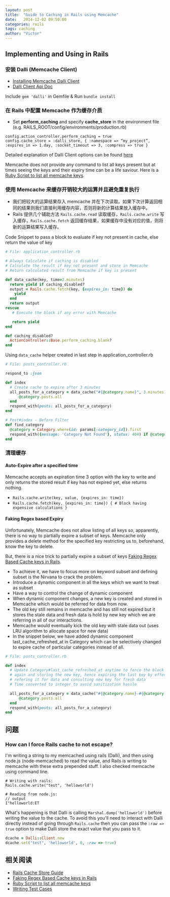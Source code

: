 ```yaml
---
layout: post
title:  "Guide to Caching in Rails using Memcache"
date:   2014-12-02 09:50:00
categories: rails
tags: caching
author: "Victor"
---
```


## Implementing and Using in Rails

### 安装 Dalli (Memcache Client)

* [Installing Memcache Dalli Client](https://github.com/mperham/dalli)
* [Dalli Client Api Doc](http://www.rubydoc.info/github/mperham/dalli/Dalli/Client)


Include ```gem 'dalli'``` in Gemfile & Run ```bundle install```

### 在 Rails 中配置 Memcache 作为缓存介质

* Set **perform_caching** and specify **cache_store** in the environment file (e.g. RAILS_ROOT/config/environments/production.rb)

```
config.action_controller.perform_caching = true
config.cache_store = :dalli_store, { :namespace => “my_project”, :expires_in => 1.day, :socket_timeout => 3, :compress => true }
```

Detailed explanation of Dalli Client options can be found [here](https://github.com/mperham/dalli)

Memcache does not provide any command to list all keys present but at times seeing the keys and their expiry time can be a life saviour. Here is a [Ruby Script to list all memcache keys](https://gist.github.com/bkimble/1365005).

### 使用 Memcache 来缓存开销较大的运算并且避免重复执行

* 我们把较大的运算结果存入 memcache 并在下次读取。如果下次计算返回相同的结果则我们直接利用缓存内容，否则将新的计算结果放入缓存中。
* Rails 提供几个辅助方法 ```Rails.cache.read``` 读取缓存，```Rails.cache.write``` 写入缓存，```Rails.cache.fetch``` 返回缓存结果，如果缓存中没有对应的值，则将新的运算结果写入缓存。

Code Snippet to pass a block to evaluate if key not present in cache, else return the value of key

```ruby
# File: application_controller.rb

# Always Calculate if caching is disabled
# Calculate the result if key not present and store in Memcache
# Return calculated result from Memcache if key is present

def data_cache(key, time=2.minutes)
  return yield if caching_disabled?
  output = Rails.cache.fetch(key, {expires_in: time}) do
    yield
  end
  return output
rescue
   # Execute the block if any error with Memcache

   return yield
end

def caching_disabled?
  ActionController::Base.perform_caching.blank?
end
```

Using ```data_cache``` helper created in last step in application_controller.rb

```ruby
# File: posts_controller.rb

respond_to :json

def index
  # Create cache to expire after 3 minutes
  all_posts_for_a_category = data_cache("#{@category.name}", 3.minutes) do
      @category.posts.all
  end
  respond_with(posts: all_posts_for_a_category)
end

# Post#index - Before Filter
def find_category
  @category = Category.where(id: params[:category_id]).first
  respond_with({message: 'Category Not Found'}, status: 404) if @category.blank?
end
```

### 清理缓存

#### Auto-Expire after a specified time

Memcache accepts an expiration time 3 option with the key to write and only returns the stored result if key has not expired yet, else returns nothing.

* ```Rails.cache.write(key, value, {expires_in: time})```
* ```Rails.cache.fetch(key, {expires_in: time}) { # Block having expensive calculations }```

#### Faking Regex based Expiry

Unfortunately, Memcache does not allow listing of all keys so, apparently, there is no way to partially expire a subset of keys. Memcache only provides a delete method for the specified key restricting us to, beforehand, know the key to delete.

But, there is a nice trick to partially expire a subset of keys [Faking Regex Based Cache keys in Rails](http://quickleft.com/blog/faking-regex-based-cache-keys-in-rails).

* To achieve it, we have to focus more on keyword subset and defining subset is the Nirvana to crack the problem.
* Introduce a dynamic component in all the keys which we want to treat as subset
* Have a way to control the change of dynamic component
* When dynamic component changes, a new key is created and stored in Memcache which would be referred for data from now.
* The old key still remains in memcache and has still not expired but it stores the stale data and fresh data is hold by new key which we are referring in all of our interactions.
* Memcache would eventually kick the old key with stale data out (uses LRU algorithm to allocate space for new data)
* In the snippet below, we have added dynamic component last_cache_refreshed_at in Category which can be selectively changed to expire cache of particular categories instead of all.

```ruby
# File: posts_controller.rb

def index
  # Update Category#last_cache_refreshed_at anytime to force the block evaulation
  # again and storing the new key, hence expiring the last key by effectively not
  # refering it for data and consulting new key for fresh data
  # Time converted to integer to avoid sanitization hassle

  all_posts_for_a_category = data_cache("#{@category.name}-#{@category.last_cache_refreshed_at.to_i}", 3.minutes) do
      @category.posts.all
  end
  respond_with(posts: all_posts_for_a_category)
end
```

## 问题

### How can I force Rails cache to not escape?

I'm writing a string to my memcached using rails (Dalli), and then using node.js (node-memcached) to read the value, and Rails is writing to memcache with these extra prepended stuff. I also checked memcache using command line.

```
# Writing with rails:
Rails.cache.write("test", 'helloworld')

# Reading from node.js:
// output
I"helloworld:ET
```

What's happening is that Dalli is calling ```Marshal.dump('helloworld')``` before writing the value to the cache. To avoid this you'll need to interact with Dalli directly instead of going through ```Rails.cache``` then you can pass the ```:raw => true``` option to make Dalli store the exact value that you pass to it.

```ruby
dcache = Dalli::Client.new
dcache.set("test", 'helloworld', 0, :raw => true)
```

## 相关阅读

* [Rails Cache Store Guide](http://api.rubyonrails.org/classes/ActiveSupport/Cache/Store.html)
* [Faking Regex Based Cache keys in Rails](http://quickleft.com/blog/faking-regex-based-cache-keys-in-rails)
* [Ruby Script to list all memcache keys](https://gist.github.com/bkimble/1365005)
* [Writing Test Cases](http://vinsol.com/blog/2014/02/11/guide-to-caching-in-rails-using-memcache/#fn_3)
